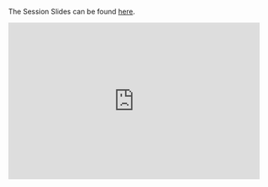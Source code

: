 The Session Slides can be found [here](https://docs.google.com/presentation/d/12MKC7mk0duQwnK6gl37YITfHB4VHMuWybeUidDOC33Y/edit?usp=sharing).

<iframe width="100%" height="315" src="https://www.youtube.com/embed/r9BSMBXyoFk?list=PLKub218pIBvER9BC5wK6FH8YhmTtsZN2G" title="YouTube video player" frameborder="0" allow="accelerometer; autoplay; clipboard-write; encrypted-media; gyroscope; picture-in-picture" allowfullscreen></iframe>